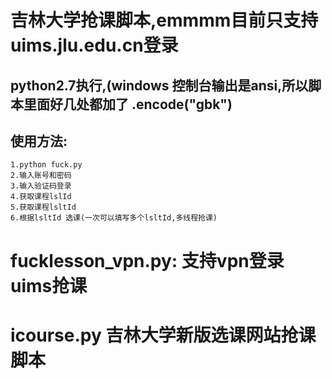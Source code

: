 # 吉林大学抢课脚本,emmmm目前只支持uims.jlu.edu.cn登录
## python2.7执行,(windows 控制台输出是ansi,所以脚本里面好几处都加了 .encode("gbk")
## 使用方法:
    1.python fuck.py
    2.输入账号和密码
    3.输入验证码登录
    4.获取课程lslId
    5.获取课程lsltId
    6.根据lsltId 选课(一次可以填写多个lsltId,多线程抢课)

# fucklesson_vpn.py: 支持vpn登录 uims抢课

# icourse.py 吉林大学新版选课网站抢课脚本
